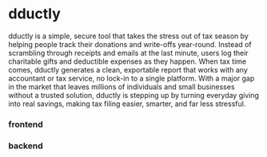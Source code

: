 # dductly

dductly is a simple, secure tool that takes the stress out of tax season by helping people track their donations and write-offs year-round. Instead of scrambling through receipts and emails at the last minute, users log their charitable gifts and deductible expenses as they happen. When tax time comes, dductly generates a clean, exportable report that works with any accountant or tax service, no lock-in to a single platform. With a major gap in the market that leaves millions of individuals and small businesses without a trusted solution, dductly is stepping up by turning everyday giving into real savings, making tax filing easier, smarter, and far less stressful.



### frontend
### backend
